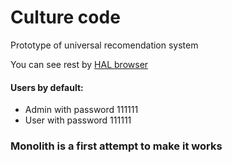 # Culture code
Prototype of universal recomendation system

You can see rest by [HAL browser](localhost:8080/browser/index.html#/)

#### Users by default:
- Admin with password 111111
- User with password 111111

### Monolith is a first attempt to make it works
